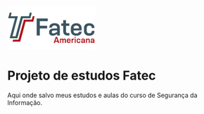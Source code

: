 ![](logo-colorido.png)
# Projeto de estudos Fatec

Aqui onde salvo meus estudos e aulas do curso de Segurança da Informação.

